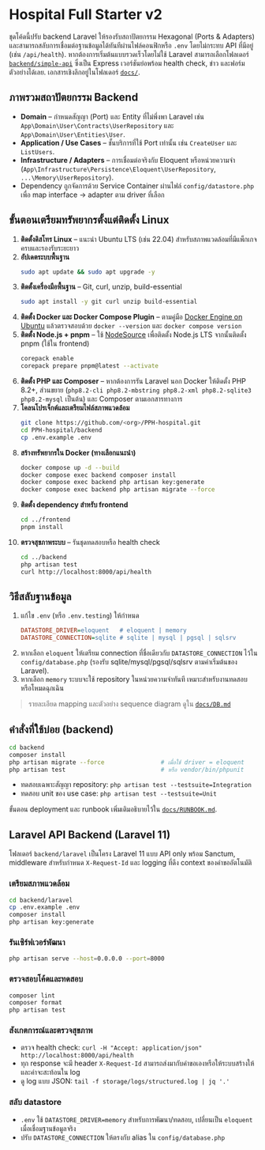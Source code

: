 # Hospital Full Starter v2

ชุดโค้ดนี้ปรับ backend Laravel ให้รองรับสถาปัตยกรรม Hexagonal (Ports & Adapters) และสามารถสลับการเชื่อมต่อฐานข้อมูลได้ทันทีผ่านไฟล์คอนฟิกหรือ `.env` โดยไม่กระทบ API ที่มีอยู่ (เช่น `/api/health`). หากต้องการเริ่มต้นแบบรวดเร็วโดยไม่ใช้ Laravel สามารถเลือกโฟลเดอร์ [`backend/simple-api`](backend/simple-api) ซึ่งเป็น Express เวอร์ชันย่อพร้อม health check, ข่าว และฟอร์มตัวอย่างได้เลย. เอกสารเชิงลึกอยู่ในโฟลเดอร์ [`docs/`](docs/).

## ภาพรวมสถาปัตยกรรม Backend
- **Domain** – กำหนดสัญญา (Port) และ Entity ที่ไม่พึ่งพา Laravel เช่น `App\Domain\User\Contracts\UserRepository` และ `App\Domain\User\Entities\User`.
- **Application / Use Cases** – ชั้นบริการที่ใช้ Port เท่านั้น เช่น `CreateUser` และ `ListUsers`.
- **Infrastructure / Adapters** – การเชื่อมต่อจริงกับ Eloquent หรือหน่วยความจำ (`App\Infrastructure\Persistence\Eloquent\UserRepository`, `...\Memory\UserRepository`).
- Dependency ถูกจัดการด้วย Service Container ผ่านไฟล์ `config/datastore.php` เพื่อ map interface → adapter ตาม driver ที่เลือก

## ขั้นตอนเตรียมทรัพยากรตั้งแต่ติดตั้ง Linux
1. **ติดตั้งดิสโทร Linux** – แนะนำ Ubuntu LTS (เช่น 22.04) สำหรับสภาพแวดล้อมที่มีแพ็กเกจครบและรองรับระยะยาว
2. **อัปเดตระบบพื้นฐาน**
   ```bash
   sudo apt update && sudo apt upgrade -y
   ```
3. **ติดตั้งเครื่องมือพื้นฐาน** – Git, curl, unzip, build-essential
   ```bash
   sudo apt install -y git curl unzip build-essential
   ```
4. **ติดตั้ง Docker และ Docker Compose Plugin** – ตามคู่มือ [Docker Engine on Ubuntu](https://docs.docker.com/engine/install/ubuntu/) แล้วตรวจสอบด้วย `docker --version` และ `docker compose version`
5. **ติดตั้ง Node.js + pnpm** – ใช้ [NodeSource](https://github.com/nodesource/distributions) เพื่อติดตั้ง Node.js LTS จากนั้นติดตั้ง pnpm (ใช้ใน frontend)
   ```bash
   corepack enable
   corepack prepare pnpm@latest --activate
   ```
6. **ติดตั้ง PHP และ Composer** – หากต้องการรัน Laravel นอก Docker ให้ติดตั้ง PHP 8.2+, ส่วนขยาย (`php8.2-cli php8.2-mbstring php8.2-xml php8.2-sqlite3 php8.2-mysql` เป็นต้น) และ Composer ตามเอกสารทางการ
7. **โคลนโปรเจ็กต์และเตรียมไฟล์สภาพแวดล้อม**
   ```bash
   git clone https://github.com/<org>/PPH-hospital.git
   cd PPH-hospital/backend
   cp .env.example .env
   ```
8. **สร้างทรัพยากรใน Docker (ทางเลือกแนะนำ)**
   ```bash
   docker compose up -d --build
   docker compose exec backend composer install
   docker compose exec backend php artisan key:generate
   docker compose exec backend php artisan migrate --force
   ```
9. **ติดตั้ง dependency สำหรับ frontend**
   ```bash
   cd ../frontend
   pnpm install
   ```
10. **ตรวจสุขภาพระบบ** – รันชุดทดสอบหรือ health check
    ```bash
    cd ../backend
    php artisan test
    curl http://localhost:8000/api/health
    ```

## วิธีสลับฐานข้อมูล
1. แก้ไข `.env` (หรือ `.env.testing`) ให้กำหนด
   ```ini
   DATASTORE_DRIVER=eloquent   # eloquent | memory
   DATASTORE_CONNECTION=sqlite # sqlite | mysql | pgsql | sqlsrv
   ```
2. หากเลือก `eloquent` ให้เตรียม connection ที่ชื่อเดียวกับ `DATASTORE_CONNECTION` ไว้ใน `config/database.php` (รองรับ sqlite/mysql/pgsql/sqlsrv ตามค่าเริ่มต้นของ Laravel).
3. หากเลือก `memory` ระบบจะใช้ repository ในหน่วยความจำทันที เหมาะสำหรับงานทดสอบหรือโหมดฉุกเฉิน

> รายละเอียด mapping และตัวอย่าง sequence diagram ดูใน [`docs/DB.md`](docs/DB.md)

## คำสั่งที่ใช้บ่อย (backend)
```bash
cd backend
composer install
php artisan migrate --force                # เมื่อใช้ driver = eloquent
php artisan test                           # หรือ vendor/bin/phpunit
```
- ทดสอบเฉพาะสัญญา repository: `php artisan test --testsuite=Integration`
- ทดสอบ unit ของ use case: `php artisan test --testsuite=Unit`

ขั้นตอน deployment และ runbook เพิ่มเติมอธิบายไว้ใน [`docs/RUNBOOK.md`](docs/RUNBOOK.md).

## Laravel API Backend (Laravel 11)

โฟลเดอร์ `backend/laravel` เป็นโครง Laravel 11 แบบ API only พร้อม Sanctum, middleware สำหรับกำหนด `X-Request-Id` และ logging ที่ดึง context ของคำขออัตโนมัติ

### เตรียมสภาพแวดล้อม
```bash
cd backend/laravel
cp .env.example .env
composer install
php artisan key:generate
```

### รันเซิร์ฟเวอร์พัฒนา
```bash
php artisan serve --host=0.0.0.0 --port=8000
```

### ตรวจสอบโค้ดและทดสอบ
```bash
composer lint
composer format
php artisan test
```

### สังเกตการณ์และตรวจสุขภาพ
- ตรวจ health check: `curl -H "Accept: application/json" http://localhost:8000/api/health`
- ทุก response จะมี header `X-Request-Id` สามารถส่งมากับคำขอเองหรือให้ระบบสร้างให้ และค่าจะสะท้อนใน log
- ดู log แบบ JSON: `tail -f storage/logs/structured.log | jq '.'`

### สลับ datastore
- `.env` ใช้ `DATASTORE_DRIVER=memory` สำหรับการพัฒนา/ทดสอบ, เปลี่ยนเป็น `eloquent` เมื่อเชื่อมฐานข้อมูลจริง
- ปรับ `DATASTORE_CONNECTION` ให้ตรงกับ alias ใน `config/database.php`
